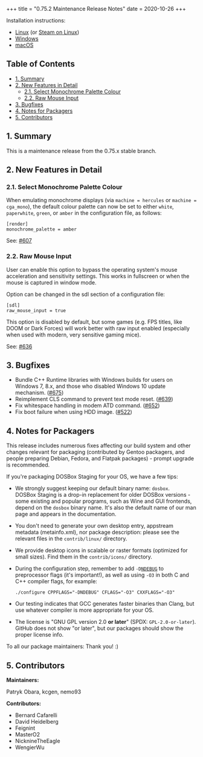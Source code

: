 +++
title = "0.75.2 Maintenance Release Notes"
date = 2020-10-26
+++

Installation instructions:

- [Linux](/downloads/linux/) (or [Steam on Linux](/downloads/linux#steam))
- [Windows](/downloads/windows/)
- [macOS](/downloads/macos/)

## Table of Contents

- [1. Summary](#1-summary)
- [2. New Features in Detail](#2-new-features-in-detail)
  - [2.1. Select Monochrome Palette Colour](#2-1-select-monochrome-palette-colour)
  - [2.2. Raw Mouse Input](#2-2-raw-mouse-input)
- [3. Bugfixes](#3-bugfixes)
- [4. Notes for Packagers](#4-notes-for-packagers)
- [5. Contributors](#5-contributors)

## 1. Summary

This is a maintenance release from the 0.75.x stable branch.

## 2. New Features in Detail

### 2.1. Select Monochrome Palette Colour

When emulating monochrome displays (via `machine = hercules` or
`machine = cga_mono`), the default colour palette can now be set to either
`white`, `paperwhite`, `green`, or `amber` in the configuration file, as
follows:

```
[render]
monochrome_palette = amber
```

See: [#607](https://github.com/dosbox-staging/dosbox-staging/pull/607)


### 2.2. Raw Mouse Input

User can enable this option to bypass the operating system's mouse
acceleration and sensitivity settings. This works in
fullscreen or when the mouse is captured in window mode.

Option can be changed in the sdl section of a configuration file:

```
[sdl]
raw_mouse_input = true
```

This option is disabled by default, but some games (e.g. FPS titles,
like DOOM or Dark Forces) will work better with raw input enabled
(especially when used with modern, very sensitive gaming mice).

See: [#636](https://github.com/dosbox-staging/dosbox-staging/pull/636)


## 3. Bugfixes

- Bundle C++ Runtime libraries with Windows builds for users
  on Windows 7, 8.x, and those who disabled Windows 10 update mechanism.
  ([#675](https://github.com/dosbox-staging/dosbox-staging/pull/675))
- Reimplement CLS command to prevent text mode reset.
  ([#639](https://github.com/dosbox-staging/dosbox-staging/pull/639))
- Fix whitespace handling in modem ATD command.
  ([#652](https://github.com/dosbox-staging/dosbox-staging/pull/652))
- Fix boot failure when using HDD image.
  ([#522](https://github.com/dosbox-staging/dosbox-staging/pull/522))


## 4. Notes for Packagers

This release includes numerous fixes affecting our build system and other
changes relevant for packaging (contributed by Gentoo packagers, and people
preparing Debian, Fedora, and Flatpak packages) - prompt upgrade is recommended.

If you're packaging DOSBox Staging for your OS, we have a few tips:

- We strongly suggest keeping our default binary name: `dosbox`.
  DOSBox&nbsp;Staging is a drop-in replacement for older DOSBox versions -
  some existing and popular programs, such as Wine and GUI frontends, depend on
  the `dosbox` binary name.  It's also the default name of our man page and
  appears in the documentation.
- You don't need to generate your own desktop entry, appstream metadata
  (metainfo.xml), nor package description: please see the relevant files in the
  `contrib/linux/` directory.
- We provide desktop icons in scalable or raster formats (optimized for small
  sizes).  Find them in the `contrib/icons/` directory.
- During the configuration step, remember to add <code>-D[NDEBUG](https://en.cppreference.com/w/c/error/assert)</code>
  to preprocessor flags (it's important!), as well as using `-O3` in both
  C and C++ compiler flags, for example:

      ./configure CPPFLAGS="-DNDEBUG" CFLAGS="-O3" CXXFLAGS="-O3"

- Our testing indicates that GCC generates faster binaries than Clang, but
  use whatever compiler is more appropriate for your OS.
- The license is "GNU GPL version 2.0 **or later**" (SPDX: `GPL-2.0-or-later`).
  GitHub does not show "or later", but our packages should show the proper
  license info.

To all our package maintainers: Thank you! :)


## 5. Contributors

**Maintainers:**

Patryk Obara, kcgen, nemo93

**Contributors:**

- Bernard Cafarelli
- David Heidelberg
- Feignint
- MasterO2
- NicknineTheEagle
- WengierWu
